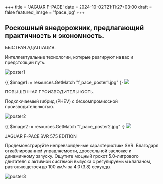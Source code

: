 +++
title = 'JAGUAR F-PACE'
date = 2024-10-02T21:11:27+03:00
draft = false
featured_image = 'fpace.jpg'
+++
## Роскошный внедорожник, предлагающий практичность и экономность.

БЫСТРАЯ АДАПТАЦИЯ.

Интеллектуальные технологии, которые реагируют на вас и предстоящий путь.

![poster1](f_pace_poster1.jpg)

{{ $image1 := resources.GetMatch "f_pace_poster1.jpg" }}
<img src="{{ $image1.RelPermalink }}" width="{{ $image1.Width }}" height="{{ $image1.Height }}">

ПОВЫШЕННАЯ ПРОИЗВОДИТЕЛЬНОСТЬ.

Подключаемый гибрид (PHEV) с бескомпромиссной производительностью. 

![poster2](f_pace_poster2.jpg)

{{ $image2 := resources.GetMatch "f_pace_poster2.jpg" }}
<img src="{{ $image2.RelPermalink }}" width="{{ $image2.Width }}" height="{{ $image2.Height }}">

JAGUAR F-PACE SVR 575 EDITION

Продемонстрируйте непревзойдённые характеристики SVR. Благодаря откаблированной управляемости, дроссельной заслонке и динамичному запуску.
Ощутите мощный грохот 5.0-литрового двигателя с активной системой выпуска с регулируемым клапаном, разгоняющегося до 100 км/ч за 4.0 (3.8) секунды.

![poster3](f_pace_poster3.jpg)
